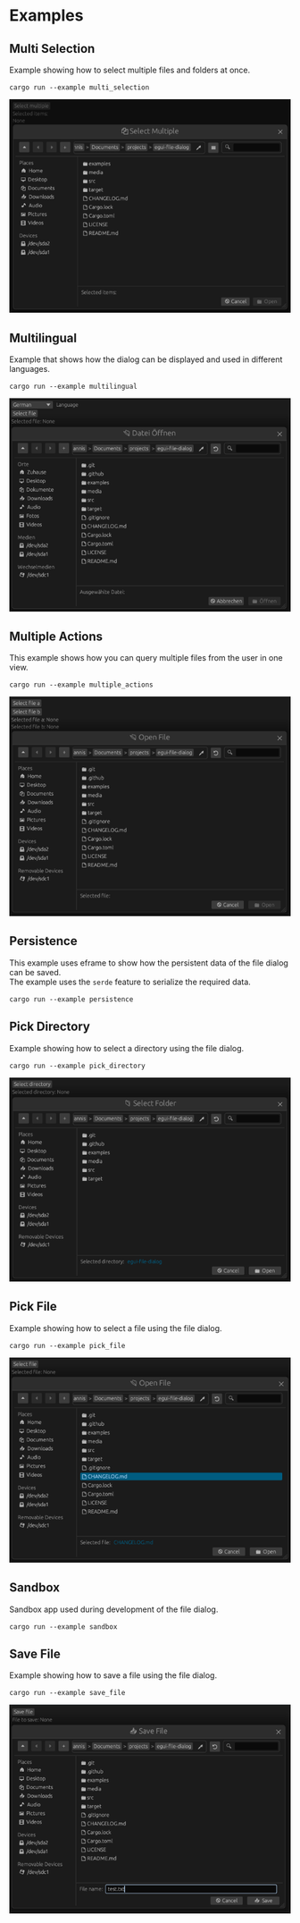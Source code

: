 # Examples

## Multi Selection

Example showing how to select multiple files and folders at once.

```shell
cargo run --example multi_selection
```

![Screenshot](../media/examples/multi-selection.png)

## Multilingual

Example that shows how the dialog can be displayed and used in different languages.

```shell
cargo run --example multilingual
```

![Screenshot](../media/examples/multilingual.png)

## Multiple Actions

This example shows how you can query multiple files from the user in one view.

```shell
cargo run --example multiple_actions
```

![Screenshot](../media/examples/multiple_actions.png)

## Persistence

This example uses eframe to show how the persistent data of the file dialog can be saved. \
The example uses the `serde` feature to serialize the required data.

```shell
cargo run --example persistence
```

## Pick Directory

Example showing how to select a directory using the file dialog.

```shell
cargo run --example pick_directory
```

![Screenshot](../media/examples/pick_directory.png)

## Pick File

Example showing how to select a file using the file dialog.

```shell
cargo run --example pick_file
```

![Screenshot](../media/examples/pick_file.png)

## Sandbox

Sandbox app used during development of the file dialog.

```shell
cargo run --example sandbox
```

## Save File

Example showing how to save a file using the file dialog.

```shell
cargo run --example save_file
```

![Screenshot](../media/examples/save_file.png)
